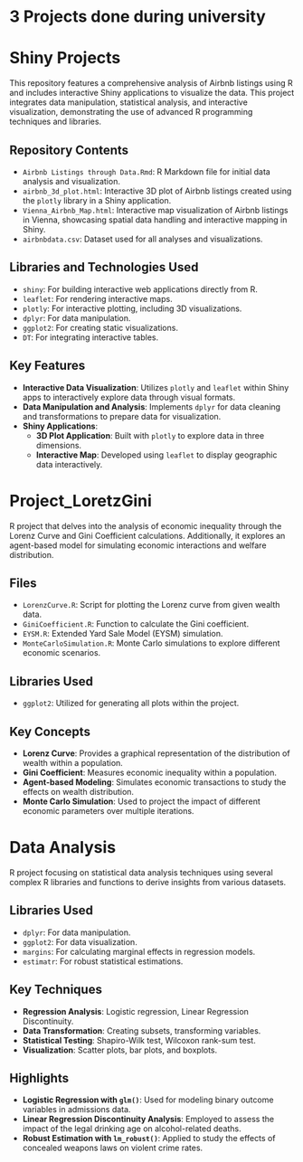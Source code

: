 # 3 Projects done during university
# Shiny Projects
This repository features a comprehensive analysis of Airbnb listings using R and includes interactive Shiny applications to visualize the data. This project integrates data manipulation, statistical analysis, and interactive visualization, demonstrating the use of advanced R programming techniques and libraries.

## Repository Contents
- `Airbnb Listings through Data.Rmd`: R Markdown file for initial data analysis and visualization.
- `airbnb_3d_plot.html`: Interactive 3D plot of Airbnb listings created using the `plotly` library in a Shiny application.
- `Vienna_Airbnb_Map.html`: Interactive map visualization of Airbnb listings in Vienna, showcasing spatial data handling and interactive mapping in Shiny.
- `airbnbdata.csv`: Dataset used for all analyses and visualizations.

## Libraries and Technologies Used
- `shiny`: For building interactive web applications directly from R.
- `leaflet`: For rendering interactive maps.
- `plotly`: For interactive plotting, including 3D visualizations.
- `dplyr`: For data manipulation.
- `ggplot2`: For creating static visualizations.
- `DT`: For integrating interactive tables.

## Key Features
- **Interactive Data Visualization**: Utilizes `plotly` and `leaflet` within Shiny apps to interactively explore data through visual formats.
- **Data Manipulation and Analysis**: Implements `dplyr` for data cleaning and transformations to prepare data for visualization.
- **Shiny Applications**:
  - **3D Plot Application**: Built with `plotly` to explore data in three dimensions.
  - **Interactive Map**: Developed using `leaflet` to display geographic data interactively.
 
  
# Project_LoretzGini
R project that delves into the analysis of economic inequality through the Lorenz Curve and Gini Coefficient calculations. Additionally, it explores an agent-based model for simulating economic interactions and welfare distribution.

## Files
- `LorenzCurve.R`: Script for plotting the Lorenz curve from given wealth data.
- `GiniCoefficient.R`: Function to calculate the Gini coefficient.
- `EYSM.R`: Extended Yard Sale Model (EYSM) simulation.
- `MonteCarloSimulation.R`: Monte Carlo simulations to explore different economic scenarios.

## Libraries Used
- `ggplot2`: Utilized for generating all plots within the project.

## Key Concepts
- **Lorenz Curve**: Provides a graphical representation of the distribution of wealth within a population.
- **Gini Coefficient**: Measures economic inequality within a population.
- **Agent-based Modeling**: Simulates economic transactions to study the effects on wealth distribution.
- **Monte Carlo Simulation**: Used to project the impact of different economic parameters over multiple iterations.

# Data Analysis
 R project focusing on statistical data analysis techniques using several complex R libraries and functions to derive insights from various datasets.
## Libraries Used
- `dplyr`: For data manipulation.
- `ggplot2`: For data visualization.
- `margins`: For calculating marginal effects in regression models.
- `estimatr`: For robust statistical estimations.

## Key Techniques
- **Regression Analysis**: Logistic regression, Linear Regression Discontinuity.
- **Data Transformation**: Creating subsets, transforming variables.
- **Statistical Testing**: Shapiro-Wilk test, Wilcoxon rank-sum test.
- **Visualization**: Scatter plots, bar plots, and boxplots.

## Highlights
- **Logistic Regression with `glm()`**: Used for modeling binary outcome variables in admissions data.
- **Linear Regression Discontinuity Analysis**: Employed to assess the impact of the legal drinking age on alcohol-related deaths.
- **Robust Estimation with `lm_robust()`**: Applied to study the effects of concealed weapons laws on violent crime rates.
